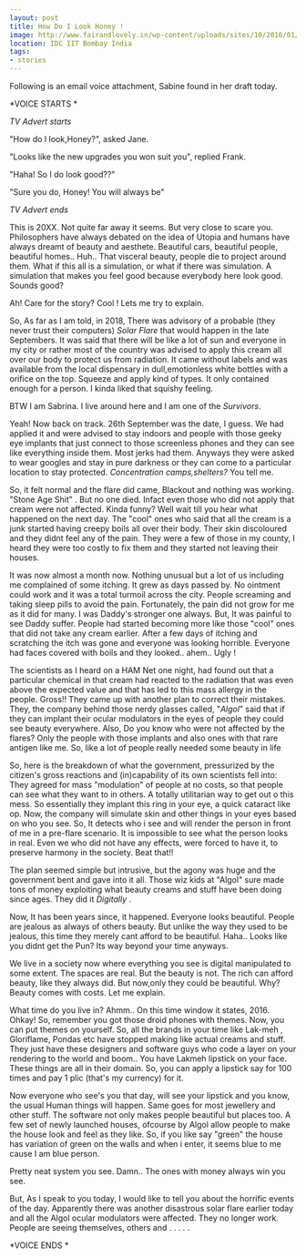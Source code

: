 ```yaml
---
layout: post
title: How Do I Look Honey !
image: http://www.fairandlovely.in/wp-content/uploads/sites/10/2016/01/img3a_min.png
location: IDC IIT Bombay India
tags:
- stories
---
```


Following is an email voice attachment, Sabine found in her draft today.

*VOICE STARTS *


*TV Advert starts*

"How do I look,Honey?", asked Jane.

"Looks like the new upgrades you won suit you", replied Frank.

"Haha! So I do look good??"

"Sure you do, Honey! You will always be"

*TV Advert ends*

This is 20XX. Not quite far away it seems. But very close to scare you. Philosophers have always debated on the idea of Utopia and humans have always dreamt of beauty and aesthete. Beautiful cars, beautiful people, beautiful homes.. Huh.. That visceral beauty, people die to project around them. What if this all is a simulation, or what if there was simulation. A simulation that makes you feel good because everybody here look good. Sounds good?

Ah! Care for the story? Cool ! Lets me try to explain.

So, As far as I am told, in 2018, There was advisory of a probable (they never trust their computers) *Solar Flare* that would happen in the late Septembers. It was said that there will be like a lot of sun and everyone in my city or rather most of the country was advised to apply this cream all over our body to protect us from radiation. It came without labels and was available from the local dispensary in dull,emotionless white bottles with a orifice on the top. Squeeze and apply kind of types. It only contained enough for a person. I kinda liked that squishy feeling.

BTW I am Sabrina. I live around here and I am one of the *Survivors*.

Yeah! Now back on track. 26th September was the date, I guess. We had applied it and were advised to stay indoors and people with those geeky eye implants that just connect to those screenless phones and they can see like everything inside them. Most jerks had them. Anyways they were asked to wear googles and stay in pure darkness or they can come to a particular location to stay protected. *Concentration camps,shelters?* You tell me. 

So, it felt normal and the flare did came, Blackout and nothing was working. "Stone Age Shit" . But no one died. Infact even those who did not apply that cream were not affected. Kinda funny? Well wait till you hear what happened on the next day. The "cool" ones who said that all the cream is a junk started having creepy boils all over their body. Their skin discoloured and they didnt feel any of the pain. They were a few of those in my county, I heard they were too costly to fix them and they started not leaving their houses. 

It was now almost a month now. Nothing unusual but a lot of us including me complained of some itching. It grew as days passed by. No ointment could work and it was a total turmoil across the city. People screaming and taking sleep pills to avoid the pain. Fortunately, the pain did not grow for me as it did for many. I was Daddy's stronger one always. But, It was painful to see Daddy suffer. People had started becoming more like those "cool" ones that did not take any cream earlier. After a few days of itching and scratching the itch was gone and everyone was looking horrible. Everyone had faces covered with boils and they looked.. ahem.. Ugly !

The scientists as I heard on a HAM Net one night, had found out that a particular chemical in that cream had reacted to the radiation that was even above the expected value and that has led to this mass allergy in the people. Gross!! They came up with another plan to correct their mistakes. They, the company behind those nerdy glasses called, "*Algol*" said that if they can implant their ocular modulators in the eyes of people they could see beauty everywhere. Also, Do you know who were not affected by the flares? Only the people with those implants and also ones with that rare antigen like me. So, like a lot of people really needed some beauty in life

So, here is the breakdown of what the government, pressurized by the citizen's gross reactions and (in)capability of its own scientists fell into: 
They agreed for mass "modulation" of people at no costs, so that people can see what they want to in others. A totally utilitarian way to get out o this mess. So essentially they implant this ring in your eye, a quick cataract like op. Now, the company will simulate skin and other things in your eyes based on who you see. So, It detects who i see and will render the person in front of me in a pre-flare scenario. It is impossible to see what the person looks in real. Even we who did not have any effects, were forced to have it, to preserve harmony in the society. Beat that!! 

The plan seemed simple but intrusive, but the agony was huge and the government bent and gave into it all. Those wiz kids at "Algol" sure made tons of money exploiting what beauty creams and stuff have been doing since ages. They did it *Digitally* .

Now, It has been years since, it happened. Everyone looks beautiful. People are jealous as always of others beauty. But unlike the way they used to be jealous, this time they merely cant afford to be beautiful. Haha.. Looks like you didnt get the Pun? Its way beyond your time anyways.

We live in a society now where everything you see is digital manipulated to some extent. The spaces are real. But the beauty is not. The rich can afford beauty, like they always did. But now,only they could be beautiful. Why? Beauty comes with costs. Let me explain. 

What time do you live in? Ahmm.. On this time window it states, 2016. Ohkay! So, remember you got those droid phones with themes. Now, you can put themes on yourself. So, all the brands in your time like Lak-meh , Gloriflame, Pondas etc have stopped making like actual creams and stuff. They just have these designers and software guys who code a layer on your rendering to the world and boom.. You have Lakmeh lipstick on your face. These things are all in their domain. So, you can apply a lipstick say for 100 times and pay 1 plic (that's my currency) for it. 

Now everyone who see's you that day, will see your lipstick and you know, the usual Human things will happen. Same goes for most jewellery and other stuff. The software not only makes people beautiful but places too. A few set of newly launched houses, ofcourse by Algol allow people to make the house look and feel as they like. So, if you like say "green" the house has variation of green on the walls and when i enter, it seems blue to me cause I am blue person. 

Pretty neat system you see. Damn.. The ones with money always win you see. 

But, As I speak to you today, I would like to tell you about the horrific events of the day. Apparently there was another disastrous solar flare earlier today and all the Algol ocular modulators were affected. They no longer work. People are seeing themselves, others and . . . . . 


*VOICE ENDS *





  

 

